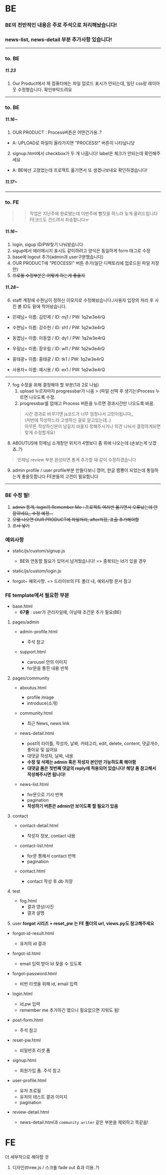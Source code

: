 # BE
### BE의 전반적인 내용은 주로 주석으로 처리해놨습니다!
### news-list, news-detail 부분 추가사항 있습니다!
---
### to. BE
##### 11.23
1. Our Product에서 제 컴퓨터에는 파일 업로드 표시가 안되는데, 일단 css랑 레이아웃 수정했습니다. 확인부탁드려요

---
### to. BE
##### 11.16~
1. OUR PRODUCT : Process버튼은 어떤건가용..?
  - A: UPLOAD로 파일이 올라가지면 "PROCESS!" 버튼이 나타납니당
2. signup.html에서 checkbox가 두 개 나옵니다! label은 체크가 안되는데 확인해주세요
  - A: BE에선 고쳤었는데 프로젝트 옮기면서 또 생겼나보네요 확인하겠습니다!
##### 11.17~
 

---
### to. FE
>> 작업은 지난주에 완료됐는데 이번주에 뻘짓을 하느라 늦게 올려드립니다 FE코드도 건드려서 죄송합니다ㅠ
##### 11.16~
1. login, sigup ID/PW찾기 나눠놨습니다
2. sigup에서 에러메시지 표시도 같이하려고 양식은 동일하게 form 태그로 수정
3. base에 logout 추가(admin과 user구분했습니다)
4. OUR PRODUCT에 "PEOCESS!" 버튼 추가(일단 디렉토리에 업로드된 파일 저장만)
5. ~~프로필 수정부분은 어떻게 하는게 좋을지~~
##### 11.28~
6. staff 계정에 수현님이 정하신 이모지로 수정해놨습니다./사용자 입장의 처리 후 사진 볼 ID도 밑에 적어놨습니다.
  - 민재님= 이름: 김민제 / ID: mj1 / PW: 1q2w3e4rQ
  - 수현님= 이름: 강수현 / ID: sh1 / PW: 1q2w3e4rQ
  - 동엽님= 이름: 이동엽 / ID: dy1 / PW: 1q2w3e4rQ
  - 우림님= 이름: 장우림 / ID: wl1 / PW: 1q2w3e4rQ
  - 홍태광= 이름: 홍태광 / ID: tk1 / PW: 1q2w3e4rQ
  
  - 사용자= 이름: 예시용 / ID: ex1 / PW: 1q2w3e4rQ
  ---

7. fog 수정을 위해 결정해야 할 부분(1과 2로 나뉨)
    1. upload 누르자마자 progressbar가 나옴 > (파일 선택 후 생기는)Process 누르면 나오도록 수정.<br>
    2. progressbar를 없애고 Process 버튼을 누르면 경과시간만 나오도록 바꿈.
      > 시간 경과로 바꾸기엔 js코드가 너무 엄청나서 고민이됩니다,,<br>
      > (저번에 작성하느라 고생하신 걸로 알고있는데..)<br>
      > 아무튼 작성하신분이 남길지 바꿀지 정해주시거나 의견 나눠서 결정하게되면 맞게 수정할게요!
8. ABOUTUS에 민제님 소개창만 위치가 4명보다 좀 위에 나오는데 (손보는게 낫겠죠..?)
  > 민제님 review 부분 완성되면 통계 추가할 때 같이 수정하겠습니다

9. admin profile / user profile부분 만들다보니 영어, 한글 짬뽕이 되었는데 통일하는게 좋을듯합니다 FE분들의 고견이 필요합니다

---

### BE 수정 필!
1. ~~admin 통계, ~~login의 Remember Me~~ : 프로젝트 여러번 옮기면서 오류났는데 안잡히네요,, 수정 예정...~~
2. ~~모델 나오면 OUR PRODUCT에 파일처리, after저장, 표출 추가해야함~~
3. ~~프사 넣기~~



### 예외사항 
- static/js/custom/signup.js
  - BE와 연동할 필요가 있어서 남겨뒀습니다! => 중복되는 Id가 있을 경우

- static/js/custom/login.js
- forgot~ 예외사항. => 드라이브의 FE 폴더 내, 예외사항 문서 참고

### FE template에서 필요한 부분

- base.html
  - **67줄** : user가 관리자일때, 아닐때 조건문 추가 필요(BE)

1. pages/admin
   - admin-profile.html
     - 주석 참고

   - support.html
     - carousel 안의 이미지
     - for문을 통한 내용 반복

2. pages/community
   - aboutus.html
     - profile image
     - introduce(소개)

   - community.html
     - 최근 News, news link

   - news-detail.html
     - post의 타이틀, 작성자, 날짜, 카테고리, edit, delete, content, 댓글개수, 좋아요 및 싫어요
     - 대댓글 작성자, 날짜, 내용
     - **수정 및 삭제는 admin 혹은 작성자 본인만 가능하도록 해야함**
     - **대댓글 폼은 첫번째 댓글의 reply에 적용되어 있습니다! 해당 폼 참고해서 작성해주시면 됩니다!**

   - news-list.html
     - for문으로 기사 반복
     - pagination
     - **작성하기 버튼은 admin만 보이도록 할 필요가 있음**


3. contact
   - contact-detail.html
     - 작성자 정보, contact 내용

   - contact-list.html
     - for문 통해서 contact 반복
     - pagination

   - contact.html
     - contact 작성 후 db 저장


4. test
   - fog.html
     - 결과 영상/사진
     - 결과 설명
  
5. user
**forgot 시리즈 + reset_pw 는 FE 폴더의 url, views.py도 참고해주세요**

- forgot-id-result.html
  - 유저의 id 결과

- forgot-id.html
  - email 입력 받아 Id 찾을 수 있도록

- forgot-password.html
  - 비번 리셋을 위해 id, email 입력

- login.html
  - id,pw 입력
  - remember me 추가하긴 했으나 필요없으면 지워도 됨!


- post-form.html
  - 주석 참고

- reset-pw.html
  - 비밀번호 리셋 폼

- signup.html
  - 회원가입 폼. 주석 참고

- user-profile.html
  - 유저 프로필
  - 유저의 테스트 결과 이미지
  - pagination

- review-detail.html
  - news-detail.html과  `community.writer` 같은 부분을 제외하고 똑같음!


# FE

더 세부적으로 해야할 것
1. 디자인(three.js / 스크롤 fade out 효과 이용..?)